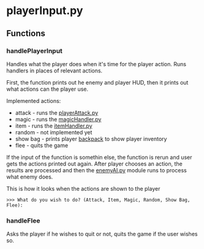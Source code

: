# playerInput.py

## Functions

### handlePlayerInput

Handles what the player does when it's time for the player action. Runs handlers in places of relevant actions.

First, the function prints out he enemy and player HUD, then it prints out what actions can the player use.

Implemented actions:
 - attack - runs the [playerAttack.py](./Modules/handlers/playerAttack.md)
 - magic - runs the [magicHandler.py](./Modules/handlers/magicHandler.md)
 - item - runs the [itemHandler.py](./Modules/handlers/itemHandler.md)
 - random - not implemented yet
 - show bag - prints player [backpack](../entities.md#backpack) to show player inventory
 - flee - quits the game

If the input of the function is somethin else, the function is rerun and user gets the actions printed out again. After player chooses an action, the results are processed and then the [enemyAI.py](./Modules/handlers/enemyAI.md) module runs to process what enemy does.

This is how it looks when the actions are shown to the player
```
>>> What do you wish to do? (Attack, Item, Magic, Random, Show Bag, Flee): 
```

### handleFlee

Asks the player if he wishes to quit or not, quits the game if the user wishes so.